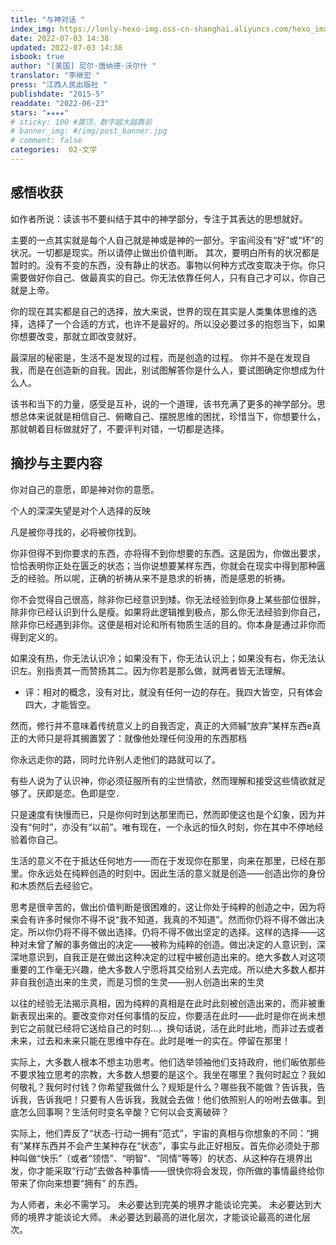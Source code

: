 ```yaml
---
title: "与神对话 "
index_img: https://lonly-hexo-img.oss-cn-shanghai.aliyuncs.com/hexo_images/与神对话_/1656830471201.png
date: 2022-07-03 14:38
updated: 2022-07-03 14:38
isbook: true
author: "[美国] 尼尔·唐纳德·沃尔什 "
translator: "李继宏 "
press: "江西人民出版社 "
publishdate: "2015-5"
readdate: "2022-06-23"
stars: "★★★★" 
# sticky: 100 #置顶，数字越大越靠前
# banner_img: #/img/post_banner.jpg
# comment: false
categories:  02-文学
---
```


## 感悟收获
如作者所说：读该书不要纠结于其中的神学部分，专注于其表达的思想就好。

主要的一点其实就是每个人自己就是神或是神的一部分。宇宙间没有“好”或“坏”的状况。一切都是现实。所以请停止做出价值判断。 其次，要明白所有的状况都是暂时的。没有不变的东西，没有静止的状态。事物以何种方式改变取决于你。你只需要做好你自己、做最真实的自己。你无法依靠任何人，只有自己才可以，你自己就是上帝。

你的现在其实都是自己的选择，放大来说，世界的现在其实是人类集体思维的选择，选择了一个合适的方式，也许不是最好的。所以没必要过多的抱怨当下，如果你想要改变，那就立即改变就好。

最深层的秘密是，生活不是发现的过程，而是创造的过程。 你并不是在发现自我，而是在创造新的自我。因此，别试图解答你是什么人，要试图确定你想成为什么人。

该书和当下的力量，感受是互补，说的一个道理，该书充满了更多的神学部分。思想总体来说就是相信自己、俯瞰自己、摆脱思维的困扰，珍惜当下，你想要什么，那就朝着目标做就好了，不要评判对错，一切都是选择。

<!--more-->


## 摘抄与主要内容

你对自己的意愿，即是神对你的意愿。

个人的深深失望是对个人选择的反映

凡是被你寻找的，必将被你找到。 

你非但得不到你要求的东西，亦将得不到你想要的东西。这是因为，你做出要求，恰恰表明你正处在匮乏的状态；当你说想要某样东西，你就会在现实中得到那种匮乏的经验。所以呢，正确的祈祷从来不是恳求的祈祷，而是感恩的祈祷。

你不会觉得自己很高，除非你已经意识到矮。你无法经验到你身上某些部位很胖，除非你已经认识到什么是瘦。如果将此逻辑推到极点，那么你无法经验到你自己，除非你已经遇到非你。这便是相对论和所有物质生活的目的。你本身是通过非你而得到定义的。

如果没有热，你无法认识冷；如果没有下，你无法认识上；如果没有右，你无法认识左。别指责其一而赞扬其二。因为你若是那么做，就两者皆无法理解。
- 评：相对的概念，没有对比，就没有任何一边的存在。我四大皆空，只有体会四大，才能皆空。 

然而，修行并不意味着传统意义上的自我否定，真正的大师緘“放弃”某样东西e真正的大师只是将其搁置罢了：就像他处理任何没用的东西那档

你永远走你的路，同时允许别人走他们的路就可以了。

有些人说为了认识神，你必须征服所有的尘世情欲，然而理解和接受这些情欲就足够了。厌即是恋。色即是空．

只是速度有快慢而已，只是你何时到达那里而已，然而即使这也是个幻象，因为并没有“何时”，亦没有“以前”。唯有现在，一个永远的恒久时刻，你在其中不停地经验着你自己。

生活的意义不在于抵达任何地方——而在于发现你在那里，向来在那里，已经在那里。你永远处在纯粹创造的时刻中。因此生活的意义就是创造——创造出你的身份和木质然后去经验它。

思考是很辛苦的，做出价值判断是很困难的，这让你处于纯粹的创造之中，因为将来会有许多时候你不得不说“我不知道，我真的不知道”。然而你仍将不得不做出决定。所以你仍将不得不做出选择。仍将不得不做出坚定的选择。这样的选择——这种对未曾了解的事务做出的决定——被称为纯粹的创造。做出决定的人意识到，深深地意识到，自我正是在做出这种决定的过程中被创造出来的。绝大多数人对这项重要的工作毫无兴趣，绝大多数人宁愿将其交给别人去完成。所以绝大多数人都并非自我创造出来的生灵，而是习惯的生灵——别人创造出来的生灵

以往的经验无法揭示真相，因为纯粹的真相是在此时此刻被创造出来的，而非被重新表现出来的。要改变你对任何事情的反应，你要活在此时——此时是你在尚未想到它之前就已经将它送给自己的时刻…，换句话说，活在此时此地，而非过去或者未来，过去和未来只能在思维中存在。此时是唯一的实在。停留在那里！

实际上，大多数人根本不想主功思考。他们选举领袖他们支持政府，他们皈依那些不要求独立思考的宗教，大多数人想要的是这个。我坐在哪里？我何时起立？我如何敬礼？我何时付钱？你希望我做什么？规矩是什么？哪些我不能做？告诉我，告诉我，告诉我吧！只要有人告诉我，我就会去做！他们依照别人的吩咐去做事。到底怎么回事啊？生活何时变名辛酸？它何以会支离破碎？

实际上，他们弄反了“状态-行动一拥有”范式”，宇宙的真相与你想象的不同：“拥有”某样东西并不会产生某种存在“状态”，事实与此正好相反。首先你必须处于那种叫做“快乐”（或者“领悟”、“明智”、“同情”等等）的状态、从这种存在境界出发，你才能采取“行动”去做各种事情——很快你将会发现，你所做的事情最终给你带来了你向来想要“拥有” 的东西。

为人师者，未必不需学习。 未必要达到完美的境界才能谈论完美。 未必要达到大师的境界才能谈论大师。 未必要达到最高的进化层次，才能谈论最高的进化层次。
